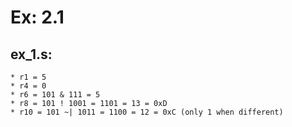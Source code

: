 # Ex: 2.1
## ex_1.s:
    * r1 = 5
    * r4 = 0
    * r6 = 101 & 111 = 5
    * r8 = 101 ! 1001 = 1101 = 13 = 0xD
    * r10 = 101 ~| 1011 = 1100 = 12 = 0xC (only 1 when different)